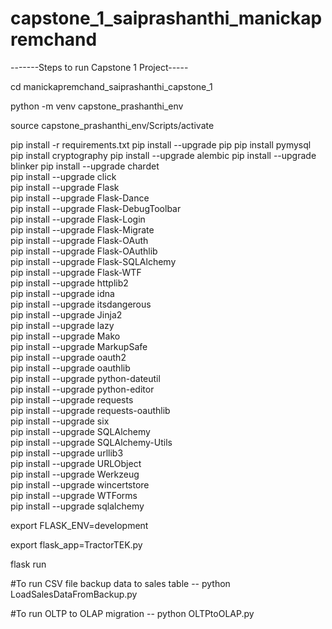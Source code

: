 # capstone_1_saiprashanthi_manickapremchand
-------Steps to run Capstone 1 Project-----

cd manickapremchand_saiprashanthi_capstone_1

python -m venv capstone_prashanthi_env

source capstone_prashanthi_env/Scripts/activate

pip install -r requirements.txt
pip install --upgrade pip
pip install pymysql 
pip install cryptography
pip install --upgrade alembic
pip install --upgrade blinker
pip install --upgrade chardet                                     
pip install --upgrade click                                       
pip install --upgrade Flask                                       
pip install --upgrade Flask-Dance                                 
pip install --upgrade Flask-DebugToolbar                          
pip install --upgrade Flask-Login                                 
pip install --upgrade Flask-Migrate                               
pip install --upgrade Flask-OAuth                                 
pip install --upgrade Flask-OAuthlib                              
pip install --upgrade Flask-SQLAlchemy                            
pip install --upgrade Flask-WTF                                   
pip install --upgrade httplib2                                    
pip install --upgrade idna                                        
pip install --upgrade itsdangerous                                
pip install --upgrade Jinja2                                      
pip install --upgrade lazy                                        
pip install --upgrade Mako                                        
pip install --upgrade MarkupSafe                                  
pip install --upgrade oauth2                                      
pip install --upgrade oauthlib                                    
pip install --upgrade python-dateutil                             
pip install --upgrade python-editor                               
pip install --upgrade requests                                    
pip install --upgrade requests-oauthlib                           
pip install --upgrade six                                        
pip install --upgrade SQLAlchemy                                  
pip install --upgrade SQLAlchemy-Utils                            
pip install --upgrade urllib3                                     
pip install --upgrade URLObject                                   
pip install --upgrade Werkzeug                                    
pip install --upgrade wincertstore                                
pip install --upgrade WTForms  
pip install --upgrade sqlalchemy                                   

export FLASK_ENV=development

export flask_app=TractorTEK.py

flask run

#To run CSV file backup data to sales table --
python LoadSalesDataFromBackup.py

#To run OLTP to OLAP migration --
python OLTPtoOLAP.py